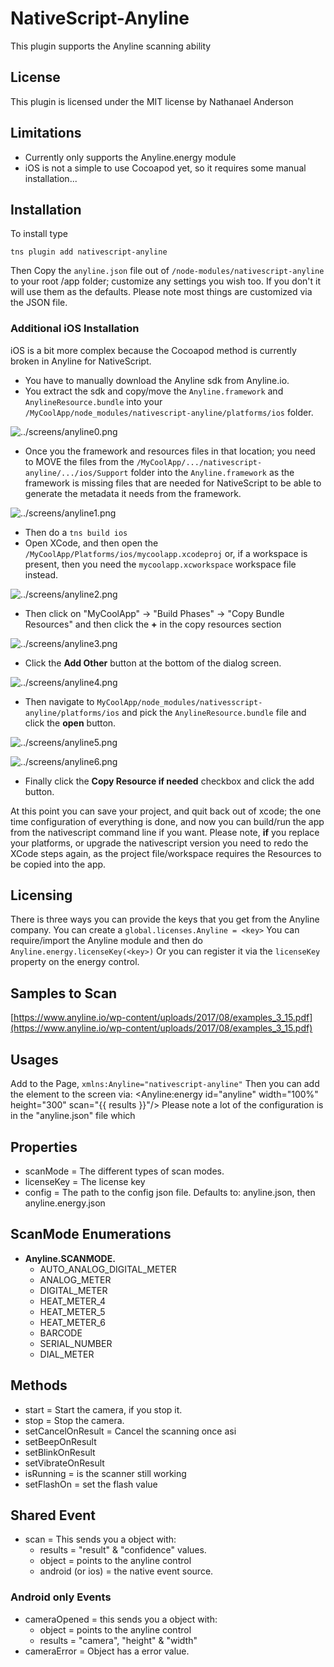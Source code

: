 # NativeScript-Anyline
This plugin supports the Anyline scanning ability

## License
This plugin is licensed under the MIT license by Nathanael Anderson

## Limitations
- Currently only supports the Anyline.energy module
- iOS is not a simple to use Cocoapod yet, so it requires some manual installation...

## Installation
To install type 

```
tns plugin add nativescript-anyline
```
Then Copy the `anyline.json` file out of `/node-modules/nativescript-anyline` to your root /app folder; customize any settings you wish too.
If you don't it will use them as the defaults. Please note most things are customized via the JSON file.

### Additional iOS Installation
iOS is a bit more complex because the Cocoapod method is currently broken in Anyline for NativeScript.  
- You have to manually download the Anyline sdk from Anyline.io.
- You extract the sdk and copy/move the `Anyline.framework` and `AnylineResource.bundle` into your `/MyCoolApp/node_modules/nativescript-anyline/platforms/ios` folder.

![../screens/anyline0.png](../screens/anyline0.png)
- Once you the framework and resources files in that location; you need to MOVE the files from the `/MyCoolApp/.../nativescript-anyline/.../ios/Support` folder into the `Anyline.framework` as the framework is missing files that are needed for NativeScript to be able to generate the metadata it needs from the framework.

![../screens/anyline1.png](../screens/anyline1.png)

- Then do a `tns build ios` 
- Open XCode, and then open the `/MyCoolApp/Platforms/ios/mycoolapp.xcodeproj` or, if a workspace is present, then you need the `mycoolapp.xcworkspace` workspace file instead.

![../screens/anyline2.png](../screens/anyline2.png)

- Then click on "MyCoolApp" -> "Build Phases" -> "Copy Bundle Resources" and then click the **+** in the copy resources section

![../screens/anyline3.png](../screens/anyline3.png)

- Click the **Add Other** button at the bottom of the dialog screen.

![../screens/anyline4.png](../screens/anyline4.png)


- Then navigate to `MyCoolApp/node_modules/nativesscript-anyline/platforms/ios` and pick the `AnylineResource.bundle` file and click the **open** button.

![../screens/anyline5.png](../screens/anyline5.png)

![../screens/anyline6.png](../screens/anyline6.png)



- Finally click the **Copy Resource if needed** checkbox and click the add button.

At this point you can save your project, and quit back out of xcode; the one time configuration of everything is done, and now you can build/run the app from the nativescript command line if you want.
Please note, **if** you replace your platforms, or upgrade the nativescript version you need to redo the XCode steps again, as the project file/workspace requires the Resources to be copied into the app.


## Licensing
There is three ways you can provide the keys that you get from the Anyline company.
You can create a `global.licenses.Anyline = <key>`
You can require/import the Anyline module and then do `Anyline.energy.licenseKey(<key>)`
Or you can register it via the `licenseKey` property on the energy control. 


## Samples to Scan
[https://www.anyline.io/wp-content/uploads/2017/08/examples_3_15.pdf](https://www.anyline.io/wp-content/uploads/2017/08/examples_3_15.pdf)


## Usages
Add to the Page, `xmlns:Anyline="nativescript-anyline"`
Then you can add the element to the screen via:
<Anyline:energy id="anyline" width="100%" height="300" scan="{{ results }}"/>
Please note a lot of the configuration is in the "anyline.json" file which 


## Properties
- scanMode = The different types of scan modes.
- licenseKey = The license key
- config = The path to the config json file.  Defaults to: anyline.json, then anyline.energy.json

## ScanMode Enumerations
- **Anyline.SCANMODE.**
  - AUTO_ANALOG_DIGITAL_METER
  - ANALOG_METER
  - DIGITAL_METER 
  - HEAT_METER_4
  - HEAT_METER_5
  - HEAT_METER_6
  - BARCODE 
  - SERIAL_NUMBER 
  - DIAL_METER 


## Methods
- start = Start the camera, if you stop it. 
- stop = Stop the camera.
- setCancelOnResult = Cancel the scanning once asi
- setBeepOnResult
- setBlinkOnResult
- setVibrateOnResult
- isRunning = is the scanner still working
- setFlashOn = set the flash value

## Shared Event
- scan = This sends you a object with:
  - results = "result" & "confidence" values.  
  - object = points to the anyline control
  - android (or ios) = the native event source.

### Android only Events  
- cameraOpened = this sends you a object with:
  - object = points to the anyline control
  - results = "camera", "height" & "width"
- cameraError = Object has a error value.   

